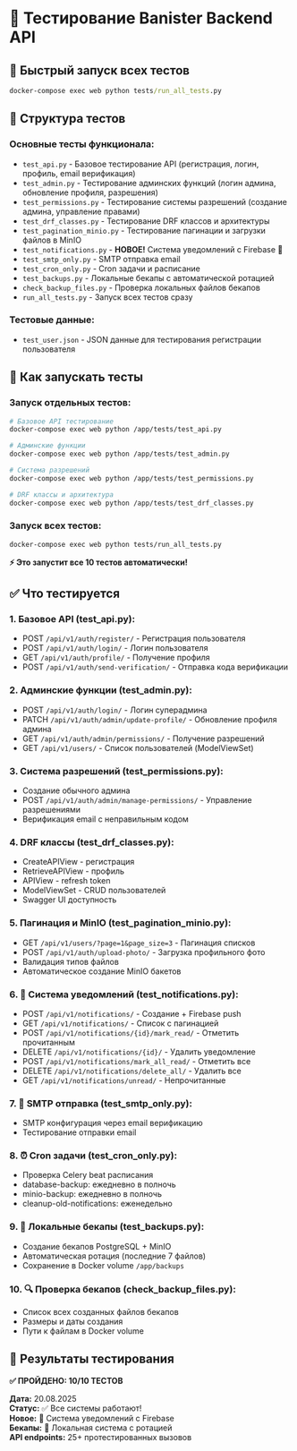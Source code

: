 # 🧪 Тестирование Banister Backend API

## 🚀 Быстрый запуск всех тестов

```cmd
docker-compose exec web python tests/run_all_tests.py
```

## 📂 Структура тестов

### **Основные тесты функционала:**

- `test_api.py` - Базовое тестирование API (регистрация, логин, профиль, email верификация)
- `test_admin.py` - Тестирование админских функций (логин админа, обновление профиля, разрешения)
- `test_permissions.py` - Тестирование системы разрешений (создание админа, управление правами)
- `test_drf_classes.py` - Тестирование DRF классов и архитектуры
- `test_pagination_minio.py` - Тестирование пагинации и загрузки файлов в MinIO
- `test_notifications.py` - **НОВОЕ!** Система уведомлений с Firebase 🔔
- `test_smtp_only.py` - SMTP отправка email
- `test_cron_only.py` - Cron задачи и расписание
- `test_backups.py` - Локальные бекапы с автоматической ротацией
- `check_backup_files.py` - Проверка локальных файлов бекапов
- `run_all_tests.py` - Запуск всех тестов сразу

### **Тестовые данные:**

- `test_user.json` - JSON данные для тестирования регистрации пользователя

## 🚀 Как запускать тесты

### **Запуск отдельных тестов:**

```bash
# Базовое API тестирование
docker-compose exec web python /app/tests/test_api.py

# Админские функции
docker-compose exec web python /app/tests/test_admin.py

# Система разрешений
docker-compose exec web python /app/tests/test_permissions.py

# DRF классы и архитектура
docker-compose exec web python /app/tests/test_drf_classes.py
```

### **Запуск всех тестов:**

```bash
docker-compose exec web python tests/run_all_tests.py
```

**⚡ Это запустит все 10 тестов автоматически!**

## ✅ Что тестируется

### **1. Базовое API (test_api.py):**
- POST `/api/v1/auth/register/` - Регистрация пользователя
- POST `/api/v1/auth/login/` - Логин пользователя
- GET `/api/v1/auth/profile/` - Получение профиля
- POST `/api/v1/auth/send-verification/` - Отправка кода верификации

### **2. Админские функции (test_admin.py):**
- POST `/api/v1/auth/login/` - Логин суперадмина
- PATCH `/api/v1/auth/admin/update-profile/` - Обновление профиля админа
- GET `/api/v1/auth/admin/permissions/` - Получение разрешений
- GET `/api/v1/users/` - Список пользователей (ModelViewSet)

### **3. Система разрешений (test_permissions.py):**
- Создание обычного админа
- POST `/api/v1/auth/admin/manage-permissions/` - Управление разрешениями
- Верификация email с неправильным кодом

### **4. DRF классы (test_drf_classes.py):**
- CreateAPIView - регистрация
- RetrieveAPIView - профиль
- APIView - refresh token
- ModelViewSet - CRUD пользователей
- Swagger UI доступность

### **5. Пагинация и MinIO (test_pagination_minio.py):**
- GET `/api/v1/users/?page=1&page_size=3` - Пагинация списков
- POST `/api/v1/auth/upload-photo/` - Загрузка профильного фото
- Валидация типов файлов
- Автоматическое создание MinIO бакетов

### **6. 🔔 Система уведомлений (test_notifications.py):**
- POST `/api/v1/notifications/` - Создание + Firebase push
- GET `/api/v1/notifications/` - Список с пагинацией
- POST `/api/v1/notifications/{id}/mark_read/` - Отметить прочитанным
- DELETE `/api/v1/notifications/{id}/` - Удалить уведомление
- POST `/api/v1/notifications/mark_all_read/` - Отметить все
- DELETE `/api/v1/notifications/delete_all/` - Удалить все
- GET `/api/v1/notifications/unread/` - Непрочитанные

### **7. 📧 SMTP отправка (test_smtp_only.py):**
- SMTP конфигурация через email верификацию
- Тестирование отправки email

### **8. ⏰ Cron задачи (test_cron_only.py):**
- Проверка Celery beat расписания
- database-backup: ежедневно в полночь
- minio-backup: ежедневно в полночь
- cleanup-old-notifications: еженедельно

### **9. 💾 Локальные бекапы (test_backups.py):**
- Создание бекапов PostgreSQL + MinIO
- Автоматическая ротация (последние 7 файлов)
- Сохранение в Docker volume `/app/backups`

### **10. 🔍 Проверка бекапов (check_backup_files.py):**
- Список всех созданных файлов бекапов
- Размеры и даты создания
- Пути к файлам в Docker volume

## 🎯 Результаты тестирования

**✅ ПРОЙДЕНО: 10/10 ТЕСТОВ**

**Дата:** 20.08.2025  
**Статус:** ✅ Все системы работают!  
**Новое:** 🔔 Система уведомлений с Firebase  
**Бекапы:** 💾 Локальная система с ротацией  
**API endpoints:** 25+ протестированных вызовов